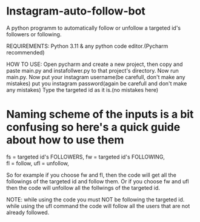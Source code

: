 # Instagram-auto-follow-bot
A python programm to automatically follow or unfollow a targeted id's followers or following.

REQUIREMENTS:
Python 3.11 & any python code editor.(Pycharm recommended)

HOW TO USE:
Open pycharm and create a new project, then copy and paste main.py and instafollwer.py to that project's directory.
Now run main.py.
Now put your instagram username(be carefull, don't make any mistakes)
put you instagram password(again be carefull and don't make any mistakes)
Type the targeted id as it is.(no mistakes here)

# Naming scheme of the inputs is a bit confusing so here's a quick guide about how to use them
fs = targeted id's FOLLOWERS, 
fw = targeted id's FOLLOWING,  
fl = follow, 
ufl = unfollow,

So for example if you choose fw and fl, then the code will get all the followings of the targeted id and follow them.
Or if you choose fw and ufl then the code will unfollow all the follwings of the targeted id.

NOTE: 
while using the code you must NOT be following the targeted id.
while using the ufl command the code will follow all the users that are not already followed.
